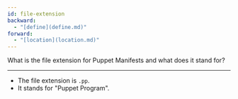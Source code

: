 ```yaml
---
id: file-extension
backward:
  - "[define](define.md)"
forward:
  - "[location](location.md)"
---
```


What is the file extension for Puppet Manifests and what does it stand for?

---

- The file extension is `.pp`.
- It stands for "Puppet Program".
